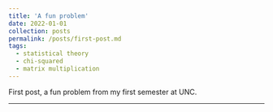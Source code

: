 ```yaml
---
title: 'A fun problem'
date: 2022-01-01
collection: posts
permalink: /posts/first-post.md
tags:
  - statistical theory
  - chi-squared
  - matrix multiplication
---
```


First post, a fun problem from my first semester at UNC.

------
